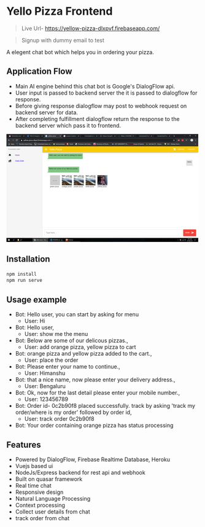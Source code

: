 # Yello Pizza Frontend

> Live Url- https://yellow-pizza-dlxpvf.firebaseapp.com/

> Signup with dummy email to test

A elegent chat bot which helps you in ordering your pizza.

## Application Flow
* Main AI engine behind this chat bot is Google's DialogFlow api.
* User input is passed to backend server the it is passed to dialogflow for response.
* Before giving response dialogflow may post to webhook request on backend server for data.
* After completing fulfillment dialogflow return the response to the backend server which pass it to frontend.

![](ss.jpg)

## Installation

```sh
npm install
npm run serve
```

## Usage example

- Bot: Hello user, you can start by asking for menu
  - User: Hi
- Bot: Hello user,
  - User: show me the menu
- Bot: Below are some of our delicous pizzas.,
  - User: add orange pizza, yellow pizza to cart
- Bot: orange pizza and yellow pizza added to the cart.,
  - User: place the order
- Bot: Please enter your name to continue.,
  - User: Himanshu
- Bot: that a nice name, now please enter your delivery address.,
  - User: Bengaluru
- Bot: Ok, now for the last detail please enter your mobile number.,
  - User: 123456789
- Bot: Order id- 0c2b90f8 placed successfully. track by asking 'track my order/where is my order' followed by order id,
  - User: track order 0c2b90f8
- Bot: Your order containing orange pizza has status processing

## Features

- Powered by DialogFlow, Firebase Realtime Database, Heroku
- Vuejs based ui
- NodeJs/Express backend for rest api and webhook
- Built on quasar framework
- Real time chat
- Responsive design
- Natural Language Processing
- Context processing
- Collect user details from chat
- track order from chat
